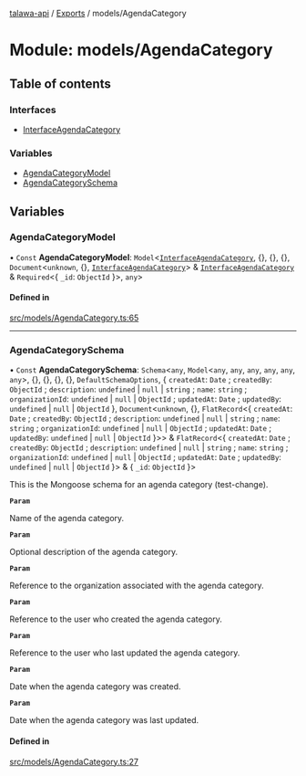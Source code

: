 [talawa-api](../README.md) / [Exports](../modules.md) / models/AgendaCategory

# Module: models/AgendaCategory

## Table of contents

### Interfaces

- [InterfaceAgendaCategory](../interfaces/models_AgendaCategory.InterfaceAgendaCategory.md)

### Variables

- [AgendaCategoryModel](models_AgendaCategory.md#agendacategorymodel)
- [AgendaCategorySchema](models_AgendaCategory.md#agendacategoryschema)

## Variables

### AgendaCategoryModel

• `Const` **AgendaCategoryModel**: `Model`\<[`InterfaceAgendaCategory`](../interfaces/models_AgendaCategory.InterfaceAgendaCategory.md), \{\}, \{\}, \{\}, `Document`\<`unknown`, \{\}, [`InterfaceAgendaCategory`](../interfaces/models_AgendaCategory.InterfaceAgendaCategory.md)\> & [`InterfaceAgendaCategory`](../interfaces/models_AgendaCategory.InterfaceAgendaCategory.md) & `Required`\<\{ `_id`: `ObjectId`  \}\>, `any`\>

#### Defined in

[src/models/AgendaCategory.ts:65](https://github.com/PalisadoesFoundation/talawa-api/blob/708df7e/src/models/AgendaCategory.ts#L65)

___

### AgendaCategorySchema

• `Const` **AgendaCategorySchema**: `Schema`\<`any`, `Model`\<`any`, `any`, `any`, `any`, `any`, `any`\>, \{\}, \{\}, \{\}, \{\}, `DefaultSchemaOptions`, \{ `createdAt`: `Date` ; `createdBy`: `ObjectId` ; `description`: `undefined` \| ``null`` \| `string` ; `name`: `string` ; `organizationId`: `undefined` \| ``null`` \| `ObjectId` ; `updatedAt`: `Date` ; `updatedBy`: `undefined` \| ``null`` \| `ObjectId`  \}, `Document`\<`unknown`, \{\}, `FlatRecord`\<\{ `createdAt`: `Date` ; `createdBy`: `ObjectId` ; `description`: `undefined` \| ``null`` \| `string` ; `name`: `string` ; `organizationId`: `undefined` \| ``null`` \| `ObjectId` ; `updatedAt`: `Date` ; `updatedBy`: `undefined` \| ``null`` \| `ObjectId`  \}\>\> & `FlatRecord`\<\{ `createdAt`: `Date` ; `createdBy`: `ObjectId` ; `description`: `undefined` \| ``null`` \| `string` ; `name`: `string` ; `organizationId`: `undefined` \| ``null`` \| `ObjectId` ; `updatedAt`: `Date` ; `updatedBy`: `undefined` \| ``null`` \| `ObjectId`  \}\> & \{ `_id`: `ObjectId`  \}\>

This is the Mongoose schema for an agenda category (test-change).

**`Param`**

Name of the agenda category.

**`Param`**

Optional description of the agenda category.

**`Param`**

Reference to the organization associated with the agenda category.

**`Param`**

Reference to the user who created the agenda category.

**`Param`**

Reference to the user who last updated the agenda category.

**`Param`**

Date when the agenda category was created.

**`Param`**

Date when the agenda category was last updated.

#### Defined in

[src/models/AgendaCategory.ts:27](https://github.com/PalisadoesFoundation/talawa-api/blob/708df7e/src/models/AgendaCategory.ts#L27)
